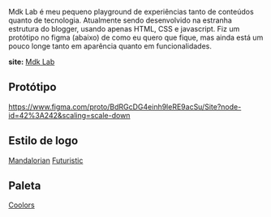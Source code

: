 Mdk Lab é meu pequeno playground de experiências tanto de conteúdos quanto de tecnologia. Atualmente sendo desenvolvido na estranha estrutura do blogger, usando apenas HTML, CSS e javascript. Fiz um protótipo no figma (abaixo) de como eu quero que fique, mas ainda está um pouco longe tanto em aparência quanto em funcionalidades.

**site:** [Mdk Lab](www.mdklab.com.br)

## Protótipo

https://www.figma.com/proto/BdRGcDG4einh9leRE9acSu/Site?node-id=42%3A242&scaling=scale-down


## Estilo de logo
[Mandalorian](https://fontmeme.com/the-mandalorian-font/)
[Futuristic](https://fontmeme.com/futuristic-fonts/)

## Paleta
[Coolors](https://coolors.co/272635-eeebd0-f77f00-ff47bb-6f48a3-941b0c)
